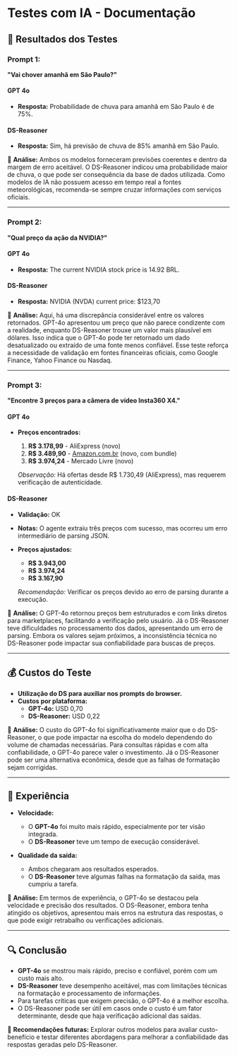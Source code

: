 # Testes com IA - Documentação

## 📝 Resultados dos Testes

### **Prompt 1:**

**"Vai chover amanhã em São Paulo?"**

#### **GPT 4o** 
- **Resposta:** Probabilidade de chuva para amanhã em São Paulo é de 75%.

#### **DS-Reasoner** 
- **Resposta:** Sim, há previsão de chuva de 85% amanhã em São Paulo.

📌 **Análise:** Ambos os modelos forneceram previsões coerentes e dentro da margem de erro aceitável. O DS-Reasoner indicou uma probabilidade maior de chuva, o que pode ser consequência da base de dados utilizada. Como modelos de IA não possuem acesso em tempo real a fontes meteorológicas, recomenda-se sempre cruzar informações com serviços oficiais.

---

### **Prompt 2:**

**"Qual preço da ação da NVIDIA?"**

#### **GPT 4o** 
- **Resposta:** The current NVIDIA stock price is 14.92 BRL.

#### **DS-Reasoner** 
- **Resposta:** NVIDIA (NVDA) current price: $123,70

📌 **Análise:** Aqui, há uma discrepância considerável entre os valores retornados. GPT-4o apresentou um preço que não parece condizente com a realidade, enquanto DS-Reasoner trouxe um valor mais plausível em dólares. Isso indica que o GPT-4o pode ter retornado um dado desatualizado ou extraído de uma fonte menos confiável. Esse teste reforça a necessidade de validação em fontes financeiras oficiais, como Google Finance, Yahoo Finance ou Nasdaq.

---

### **Prompt 3:**

**"Encontre 3 preços para a câmera de vídeo Insta360 X4."**

#### **GPT 4o** 
- **Preços encontrados:**
  1. **R$ 3.178,99** - AliExpress (novo)
  2. **R$ 3.489,90** - [Amazon.com.br](http://amazon.com.br/) (novo, com bundle)
  3. **R$ 3.974,24** - Mercado Livre (novo)

  *Observação:* Há ofertas desde R$ 1.730,49 (AliExpress), mas requerem verificação de autenticidade.

#### **DS-Reasoner** 
- **Validação:** OK
- **Notas:** O agente extraiu três preços com sucesso, mas ocorreu um erro intermediário de parsing JSON.
- **Preços ajustados:**
  - **R$ 3.943,00**
  - **R$ 3.974,24**
  - **R$ 3.167,90**

  *Recomendação:* Verificar os preços devido ao erro de parsing durante a execução.

📌 **Análise:** O GPT-4o retornou preços bem estruturados e com links diretos para marketplaces, facilitando a verificação pelo usuário. Já o DS-Reasoner teve dificuldades no processamento dos dados, apresentando um erro de parsing. Embora os valores sejam próximos, a inconsistência técnica no DS-Reasoner pode impactar sua confiabilidade para buscas de preços.

---

## 💰 Custos do Teste

- **Utilização do DS para auxiliar nos prompts do browser.**
- **Custos por plataforma:**
  - **GPT-4o:** USD 0,70
  - **DS-Reasoner:** USD 0,22

📌 **Análise:** O custo do GPT-4o foi significativamente maior que o do DS-Reasoner, o que pode impactar na escolha do modelo dependendo do volume de chamadas necessárias. Para consultas rápidas e com alta confiabilidade, o GPT-4o parece valer o investimento. Já o DS-Reasoner pode ser uma alternativa econômica, desde que as falhas de formatação sejam corrigidas.

---

## 🚀 Experiência

- **Velocidade:**
  - O **GPT-4o** foi muito mais rápido, especialmente por ter visão integrada.
  - O **DS-Reasoner** teve um tempo de execução considerável.

- **Qualidade da saída:**
  - Ambos chegaram aos resultados esperados.
  - O **DS-Reasoner** teve algumas falhas na formatação da saída, mas cumpriu a tarefa.

📌 **Análise:** Em termos de experiência, o GPT-4o se destacou pela velocidade e precisão dos resultados. O DS-Reasoner, embora tenha atingido os objetivos, apresentou mais erros na estrutura das respostas, o que pode exigir retrabalho ou verificações adicionais.

---

## 🔍 Conclusão

- **GPT-4o** se mostrou mais rápido, preciso e confiável, porém com um custo mais alto.
- **DS-Reasoner** teve desempenho aceitável, mas com limitações técnicas na formatação e processamento de informações.
- Para tarefas críticas que exigem precisão, o GPT-4o é a melhor escolha.
- O DS-Reasoner pode ser útil em casos onde o custo é um fator determinante, desde que haja verificação adicional das saídas.

📌 **Recomendações futuras:** Explorar outros modelos para avaliar custo-benefício e testar diferentes abordagens para melhorar a confiabilidade das respostas geradas pelo DS-Reasoner.
